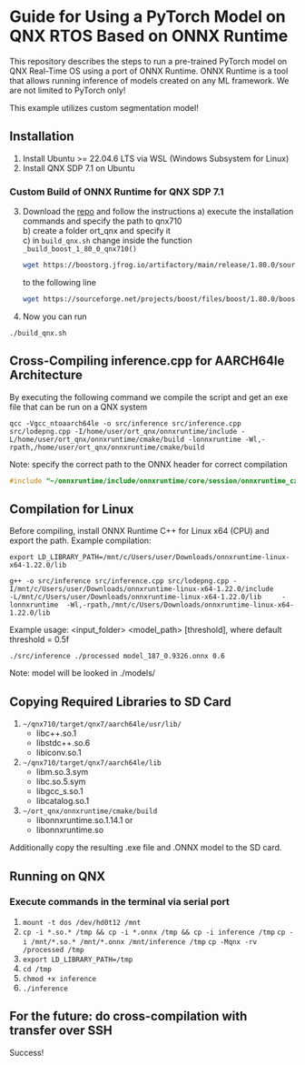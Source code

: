 
# Guide for Using a PyTorch Model on QNX RTOS Based on ONNX Runtime

This repository describes the steps to run a pre-trained PyTorch model on QNX Real-Time OS using a port of ONNX Runtime. ONNX Runtime is a tool that allows running inference of models created on any ML framework. We are not limited to PyTorch only!

This example utilizes custom segmentation model!

## Installation

1. Install Ubuntu >= 22.04.6 LTS via WSL (Windows Subsystem for Linux)
2. Install QNX SDP 7.1 on Ubuntu

### Custom Build of ONNX Runtime for QNX SDP 7.1
3. Download the [repo](https://github.com/jeffswt/onnxruntime-qnx/tree/master) and follow the instructions
    a) execute the installation commands and specify the path to qnx710  
    b) create a folder ort_qnx and specify it  
    c) in `build_qnx.sh` change inside the function `_build_boost_1_80_0_qnx710()`
    ```bash
    wget https://boostorg.jfrog.io/artifactory/main/release/1.80.0/source/boost_1_80_0.tar.gz -O $__boost_archive
    ```
    to the following line
    ```bash
    wget https://sourceforge.net/projects/boost/files/boost/1.80.0/boost_1_80_0.tar.gz/download -O $__boost_archive
    ```
4. Now you can run
```shell
./build_qnx.sh
```

## Cross-Compiling inference.cpp for AARCH64le Architecture

By executing the following command we compile the script and get an exe file that can be run on a QNX system

```shell
qcc -Vgcc_ntoaarch64le -o src/inference src/inference.cpp src/lodepng.cpp -I/home/user/ort_qnx/onnxruntime/include -L/home/user/ort_qnx/onnxruntime/cmake/build -lonnxruntime -Wl,-rpath,/home/user/ort_qnx/onnxruntime/cmake/build
```

Note: specify the correct path to the ONNX header for correct compilation
```cpp
#include "~/onnxruntime/include/onnxruntime/core/session/onnxruntime_cxx_api.h" // onnx runtime
```

## Compilation for Linux

Before compiling, install ONNX Runtime C++ for Linux x64 (CPU) and export the path. Example compilation:

```shell
export LD_LIBRARY_PATH=/mnt/c/Users/user/Downloads/onnxruntime-linux-x64-1.22.0/lib
```

```shell
g++ -o src/inference src/inference.cpp src/lodepng.cpp -I/mnt/c/Users/user/Downloads/onnxruntime-linux-x64-1.22.0/include     -L/mnt/c/Users/user/Downloads/onnxruntime-linux-x64-1.22.0/lib     -lonnxruntime  -Wl,-rpath,/mnt/c/Users/Downloads/onnxruntime-linux-x64-1.22.0/lib
```

Example usage: <input_folder> <model_path> [threshold], where default threshold = 0.5f

```shell
./src/inference ./processed model_187_0.9326.onnx 0.6
```

Note: model will be looked in ./models/

## Copying Required Libraries to SD Card

1. `~/qnx710/target/qnx7/aarch64le/usr/lib/`
    - libc++.so.1
    - libstdc++.so.6
    - libiconv.so.1
2. `~/qnx710/target/qnx7/aarch64le/lib`
    - libm.so.3.sym
    - libc.so.5.sym
    - libgcc_s.so.1
    - libcatalog.so.1
3. `~/ort_qnx/onnxruntime/cmake/build`
    - libonnxruntime.so.1.14.1 or
    - libonnxruntime.so

Additionally copy the resulting .exe file and .ONNX model to the SD card.

## Running on QNX

### Execute commands in the terminal via serial port

1. `mount -t dos /dev/hd0t12 /mnt`
2. `cp -i *.so.* /tmp && cp -i *.onnx /tmp && cp -i inference /tmp`
    `cp -i /mnt/*.so.* /mnt/*.onnx /mnt/inference /tmp`
    `cp -Mqnx -rv /processed /tmp`
3. `export LD_LIBRARY_PATH=/tmp`
4. `cd /tmp`
5. `chmod +x inference`
6. `./inference`

## For the future: do cross-compilation with transfer over SSH

Success!
